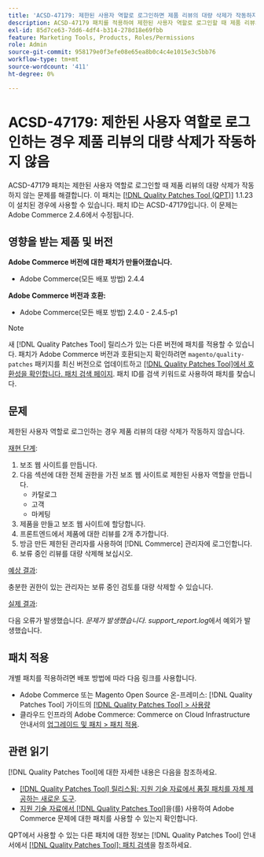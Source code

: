 ```yaml
---
title: 'ACSD-47179: 제한된 사용자 역할로 로그인하면 제품 리뷰의 대량 삭제가 작동하지 않음'
description: ACSD-47179 패치를 적용하여 제한된 사용자 역할로 로그인할 때 제품 리뷰의 대량 삭제가 작동하지 않는 Adobe Commerce 문제를 해결합니다.
exl-id: 85d7ce63-7dd6-4df4-b314-278d18e69fbb
feature: Marketing Tools, Products, Roles/Permissions
role: Admin
source-git-commit: 958179e0f3efe08e65ea8b0c4c4e1015e3c5bb76
workflow-type: tm+mt
source-wordcount: '411'
ht-degree: 0%

---
```


# ACSD-47179: 제한된 사용자 역할로 로그인하는 경우 제품 리뷰의 대량 삭제가 작동하지 않음

ACSD-47179 패치는 제한된 사용자 역할로 로그인할 때 제품 리뷰의 대량 삭제가 작동하지 않는 문제를 해결합니다. 이 패치는 [[!DNL Quality Patches Tool (QPT)]](/help/announcements/adobe-commerce-announcements/magento-quality-patches-released-new-tool-to-self-serve-quality-patches.md) 1.1.23이 설치된 경우에 사용할 수 있습니다. 패치 ID는 ACSD-47179입니다. 이 문제는 Adobe Commerce 2.4.6에서 수정됩니다.

## 영향을 받는 제품 및 버전

**Adobe Commerce 버전에 대한 패치가 만들어졌습니다.**

* Adobe Commerce(모든 배포 방법) 2.4.4

**Adobe Commerce 버전과 호환:**

* Adobe Commerce(모든 배포 방법) 2.4.0 - 2.4.5-p1

>[!NOTE]
>
>새 [!DNL Quality Patches Tool] 릴리스가 있는 다른 버전에 패치를 적용할 수 있습니다. 패치가 Adobe Commerce 버전과 호환되는지 확인하려면 `magento/quality-patches` 패키지를 최신 버전으로 업데이트하고 [[!DNL Quality Patches Tool]에서 호환성을 확인합니다. 패치 검색 페이지](https://experienceleague.adobe.com/tools/commerce-quality-patches/index.html). 패치 ID를 검색 키워드로 사용하여 패치를 찾습니다.

## 문제

제한된 사용자 역할로 로그인하는 경우 제품 리뷰의 대량 삭제가 작동하지 않습니다.

<u>재현 단계</u>:

1. 보조 웹 사이트를 만듭니다.
1. 다음 섹션에 대한 전체 권한을 가진 보조 웹 사이트로 제한된 사용자 역할을 만듭니다.
   * 카탈로그
   * 고객
   * 마케팅
1. 제품을 만들고 보조 웹 사이트에 할당합니다.
1. 프론트엔드에서 제품에 대한 리뷰를 2개 추가합니다.
1. 방금 만든 제한된 관리자를 사용하여 [!DNL Commerce] 관리자에 로그인합니다.
1. 보류 중인 리뷰를 대량 삭제해 보십시오.

<u>예상 결과</u>:

충분한 권한이 있는 관리자는 보류 중인 검토를 대량 삭제할 수 있습니다.

<u>실제 결과</u>:

다음 오류가 발생했습니다. _문제가 발생했습니다. support_report.log_&#x200B;에서 예외가 발생했습니다.

## 패치 적용

개별 패치를 적용하려면 배포 방법에 따라 다음 링크를 사용합니다.

* Adobe Commerce 또는 Magento Open Source 온-프레미스: [!DNL Quality Patches Tool] 가이드의 [[!DNL Quality Patches Tool] > 사용량](https://experienceleague.adobe.com/docs/commerce-operations/tools/quality-patches-tool/usage.html)
* 클라우드 인프라의 Adobe Commerce: Commerce on Cloud Infrastructure 안내서의 [업그레이드 및 패치 > 패치 적용](https://experienceleague.adobe.com/docs/commerce-cloud-service/user-guide/develop/upgrade/apply-patches.html).

## 관련 읽기

[!DNL Quality Patches Tool]에 대한 자세한 내용은 다음을 참조하세요.

* [[!DNL Quality Patches Tool] 릴리스됨: 지원 기술 자료에서 품질 패치를 자체 제공하는 새로운 도구](/help/announcements/adobe-commerce-announcements/magento-quality-patches-released-new-tool-to-self-serve-quality-patches.md).
* [지원 기술 자료에서  [!DNL Quality Patches Tool]](/help/support-tools/patches-available-in-qpt-tool/check-patch-for-magento-issue-with-magento-quality-patches.md)을(를) 사용하여 Adobe Commerce 문제에 대한 패치를 사용할 수 있는지 확인합니다.

QPT에서 사용할 수 있는 다른 패치에 대한 정보는 [!DNL Quality Patches Tool] 안내서에서 [[!DNL Quality Patches Tool]: 패치 검색](https://experienceleague.adobe.com/tools/commerce-quality-patches/index.html)을 참조하세요.
